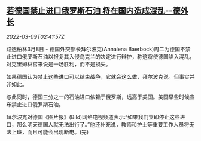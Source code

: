 <!--1646794863000-->
[若德国禁止进口俄罗斯石油 将在国内造成混乱--德外长](https://cn.reuters.com/article/german-russian-oil-impact-0308-tues-idCNKBS2L607F)
------

<div><i>2022-03-09T02:41:57Z</i></div><p>路透柏林3月8日 - 德国外交部长拜尔波克(Annalena Baerbock)周二为德国不禁止进口俄罗斯石油以报复其入侵乌克兰的决定进行辩护，称这将使德国陷入混乱，对克里姆林宫来说是一场胜利，而不是损失。</p><p>如果德国认为禁止这些进口可以结束战争，它就会这么做，拜尔波克说。但事实并非如此。</p><p>与此同时，德国三分之一的石油进口依赖于俄罗斯，远高于美国。美国早些时候宣布禁止进口俄罗斯石油。</p><p>拜尔波克对德国《图片报》(Bild)网络电视频道表示:“如果我们立即停止这些进口，那么明天德国人就无法出行了。”他还补充说，教师和护士等重要工作人员将无法上班，而且可能会出现断电。(完)</p>

